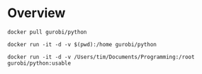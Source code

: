 # Overview

```
docker pull gurobi/python
```
```
docker run -it -d -v $(pwd):/home gurobi/python
```
```
docker run -it -d -v /Users/tim/Documents/Programming:/root gurobi/python:usable
```
